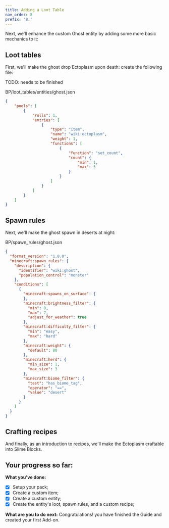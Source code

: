 ```yaml
---
title: Adding a Loot Table
nav_order: 8
prefix: '8.'
---
```


Next, we'll enhance the custom Ghost entity by adding some more basic mechanics to it:

## Loot tables

First, we'll make the ghost drop Ectoplasm upon death: create the following file:

TODO: needs to be finished

<CodeHeader>BP/loot_tables/entities/ghost.json</CodeHeader>

```json
{
	"pools": [
		{
			"rolls": 1,
			"entries": [
				{
					"type": "item",
					"name": "wiki:ectoplasm",
					"weight": 1,
					"functions": [
						{
							"function": "set_count",
							"count": {
								"min": 1,
								"max": 3
							}
						}
					]
				}
			]
		}
	]
}
```

## Spawn rules

Next, we'll make the ghost spawn in deserts at night:

<CodeHeader>BP/spawn_rules/ghost.json</CodeHeader>

```json
{
  "format_version": "1.8.0",
  "minecraft:spawn_rules": {
    "description": {
      "identifier": "wiki:ghost",
      "population_control": "monster"
    },
    "conditions": [
      {
        "minecraft:spawns_on_surface": {
        },
        "minecraft:brightness_filter": {
          "min": 0,
          "max": 7,
          "adjust_for_weather": true
        },
        "minecraft:difficulty_filter": {
          "min": "easy",
          "max": "hard"
        },
        "minecraft:weight": {
          "default": 80
        },
        "minecraft:herd": {
          "min_size": 1,
          "max_size": 3
        },
        "minecraft:biome_filter": {
          "test": "has_biome_tag",
          "operator": "==",
          "value": "desert"
        }
      }
    ]
  }
}
```

## Crafting recipes

And finally, as an introduction to recipes, we'll make the Ectoplasm craftable into Slime Blocks.

## Your progress so far:

**What you've done:**

-   [x] Setup your pack;
-   [x] Create a custom item;
-   [x] Create a custom entity;
-   [x] Create the entity's loot, spawn rules, and a custom recipe;

**What are you to do next:**
Congratulations! you have finished the Guide and created your first Add-on.
